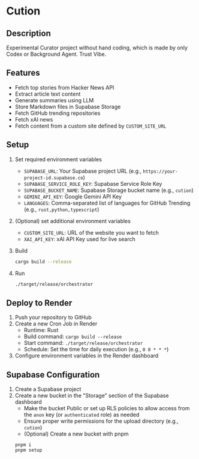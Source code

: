 # Cution

## Description

Experimental Curator project without hand coding, which is made by only Codex or Background Agent.
Trust Vibe.

## Features

- Fetch top stories from Hacker News API
- Extract article text content
- Generate summaries using LLM
- Store Markdown files in Supabase Storage
- Fetch GitHub trending repositories
- Fetch xAI news
- Fetch content from a custom site defined by `CUSTOM_SITE_URL`

## Setup

1. Set required environment variables
   - `SUPABASE_URL`: Your Supabase project URL (e.g., `https://your-project-id.supabase.co`)
   - `SUPABASE_SERVICE_ROLE_KEY`: Supabase Service Role Key
   - `SUPABASE_BUCKET_NAME`: Supabase Storage bucket name (e.g., `cution`)
   - `GEMINI_API_KEY`: Google Gemini API Key
   - `LANGUAGES`: Comma-separated list of languages for GitHub Trending (e.g., `rust,python,typescript`)

2. (Optional) set additional environment variables
   - `CUSTOM_SITE_URL`: URL of the website you want to fetch
   - `XAI_API_KEY`: xAI API Key used for live search

3. Build
   ```bash
   cargo build --release
   ```

4. Run
   ```bash
   ./target/release/orchestrator
   ```

## Deploy to Render

1. Push your repository to GitHub
2. Create a new Cron Job in Render
   - Runtime: Rust
   - Build command: `cargo build --release`
   - Start command: `./target/release/orchestrator`
   - Schedule: Set the time for daily execution (e.g., `0 8 * * *`)
3. Configure environment variables in the Render dashboard

## Supabase Configuration

1. Create a Supabase project
2. Create a new bucket in the "Storage" section of the Supabase dashboard
   - Make the bucket Public or set up RLS policies to allow access from the `anon` key (or `authenticated` role) as needed
   - Ensure proper write permissions for the upload directory (e.g., `cution`)
   - (Optional) Create a new bucket with pnpm
   ```
   pnpm i
   pnpm setup
   ```

